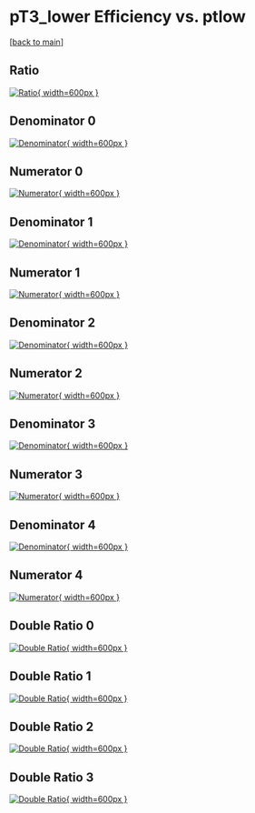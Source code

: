 # pT3_lower Efficiency vs. ptlow

[[back to main](./)]



## Ratio

[![Ratio](../mtv/var/pT3_lower_loweta_13_-1_eff_ptlow.png){ width=600px }](../mtv/var/pT3_lower_loweta_13_-1_eff_ptlow.pdf)

## Denominator 0

[![Denominator](../mtv/den/pT3_lower_loweta_13_-1_eff_ptlow_den0.png){ width=600px }](../mtv/den/pT3_lower_loweta_13_-1_eff_ptlow_den0.pdf)

## Numerator 0

[![Numerator](../mtv/num/pT3_lower_loweta_13_-1_eff_ptlow_num0.png){ width=600px }](../mtv/num/pT3_lower_loweta_13_-1_eff_ptlow_num0.pdf)

## Denominator 1

[![Denominator](../mtv/den/pT3_lower_loweta_13_-1_eff_ptlow_den1.png){ width=600px }](../mtv/den/pT3_lower_loweta_13_-1_eff_ptlow_den1.pdf)

## Numerator 1

[![Numerator](../mtv/num/pT3_lower_loweta_13_-1_eff_ptlow_num1.png){ width=600px }](../mtv/num/pT3_lower_loweta_13_-1_eff_ptlow_num1.pdf)

## Denominator 2

[![Denominator](../mtv/den/pT3_lower_loweta_13_-1_eff_ptlow_den2.png){ width=600px }](../mtv/den/pT3_lower_loweta_13_-1_eff_ptlow_den2.pdf)

## Numerator 2

[![Numerator](../mtv/num/pT3_lower_loweta_13_-1_eff_ptlow_num2.png){ width=600px }](../mtv/num/pT3_lower_loweta_13_-1_eff_ptlow_num2.pdf)

## Denominator 3

[![Denominator](../mtv/den/pT3_lower_loweta_13_-1_eff_ptlow_den3.png){ width=600px }](../mtv/den/pT3_lower_loweta_13_-1_eff_ptlow_den3.pdf)

## Numerator 3

[![Numerator](../mtv/num/pT3_lower_loweta_13_-1_eff_ptlow_num3.png){ width=600px }](../mtv/num/pT3_lower_loweta_13_-1_eff_ptlow_num3.pdf)

## Denominator 4

[![Denominator](../mtv/den/pT3_lower_loweta_13_-1_eff_ptlow_den4.png){ width=600px }](../mtv/den/pT3_lower_loweta_13_-1_eff_ptlow_den4.pdf)

## Numerator 4

[![Numerator](../mtv/num/pT3_lower_loweta_13_-1_eff_ptlow_num4.png){ width=600px }](../mtv/num/pT3_lower_loweta_13_-1_eff_ptlow_num4.pdf)

## Double Ratio 0

[![Double Ratio](../mtv/ratio/pT3_lower_loweta_13_-1_eff_ptlow_ratio0.png){ width=600px }](../mtv/ratio/pT3_lower_loweta_13_-1_eff_ptlow_ratio0.pdf)

## Double Ratio 1

[![Double Ratio](../mtv/ratio/pT3_lower_loweta_13_-1_eff_ptlow_ratio1.png){ width=600px }](../mtv/ratio/pT3_lower_loweta_13_-1_eff_ptlow_ratio1.pdf)

## Double Ratio 2

[![Double Ratio](../mtv/ratio/pT3_lower_loweta_13_-1_eff_ptlow_ratio2.png){ width=600px }](../mtv/ratio/pT3_lower_loweta_13_-1_eff_ptlow_ratio2.pdf)

## Double Ratio 3

[![Double Ratio](../mtv/ratio/pT3_lower_loweta_13_-1_eff_ptlow_ratio3.png){ width=600px }](../mtv/ratio/pT3_lower_loweta_13_-1_eff_ptlow_ratio3.pdf)

